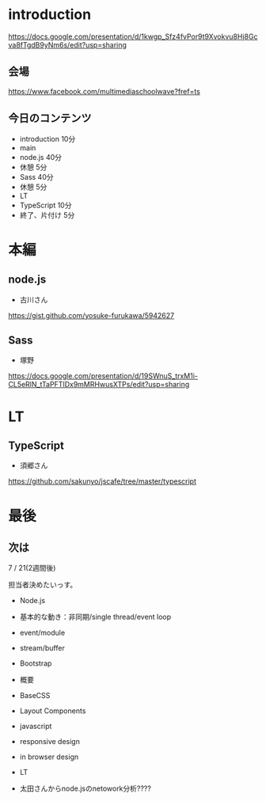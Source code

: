 # introduction

https://docs.google.com/presentation/d/1kwgp_Sfz4fvPor9t9Xvokvu8Hj8Gcva8fTgdB9yNm6s/edit?usp=sharing

## 会場

https://www.facebook.com/multimediaschoolwave?fref=ts

## 今日のコンテンツ

- introduction 10分
- main
 - node.js 40分
 - 休憩 5分
 - Sass 40分
 - 休憩 5分
- LT
 - TypeScript 10分
- 終了、片付け 5分

# 本編

## node.js

- 古川さん

https://gist.github.com/yosuke-furukawa/5942627

## Sass

- 塚野

https://docs.google.com/presentation/d/19SWnuS_trxM1i-CL5eRlN_tTaPFTIDx9mMRHwusXTPs/edit?usp=sharing


# LT

## TypeScript

- 須郷さん

https://github.com/sakunyo/jscafe/tree/master/typescript


# 最後

## 次は

7 / 21(2週間後)

担当者決めたいっす。

- Node.js
 - 基本的な動き：非同期/single thread/event loop
 - event/module
 - stream/buffer

- Bootstrap
 - 概要
 - BaseCSS
 - Layout Components
 - javascript
 - responsive design
 - in browser design

- LT
 - 太田さんからnode.jsのnetowork分析????



